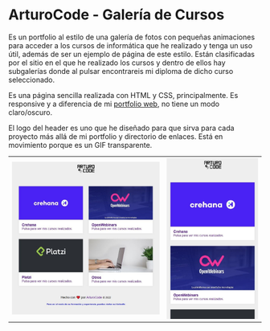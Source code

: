 # ArturoCode - Galería de Cursos

Es un portfolio al estilo de una galería de fotos con pequeñas animaciones para acceder a los cursos de informática que he realizado y tenga un uso útil, además de ser un ejemplo de página de este estilo. Están clasificadas por el sitio en el que he realizado los cursos y dentro de ellos hay subgalerías donde al pulsar encontrareis mi diploma de dicho curso seleccionado.

Es una página sencilla realizada con HTML y CSS, principalmente. Es responsive y a diferencia de mi <a href="https://arturocode.github.io/">portfolio web</a>, no tiene un modo claro/oscuro.

El logo del header es uno que he diseñado para que sirva para cada proyecto más allá de mi portfolio y directorio de enlaces. Está en movimiento porque es un GIF transparente.

<table>
    <tr>
        <td><img src="images/cursos_pc.jpg" /></td>
        <td><img src="images/cursos_movil.jpg" /></td>
    </tr>
</table>
